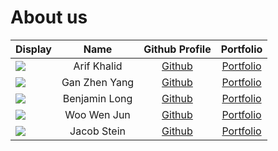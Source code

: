 # About us

Display |     Name      | Github Profile | Portfolio 
--------|:-------------:|:--------------:|:---------:
![](https://via.placeholder.com/100.png?text=Photo) |  Arif Khalid  | [Github](https://github.com/) | [Portfolio](docs/team/johndoe.md)
![](https://via.placeholder.com/100.png?text=Photo) | Gan Zhen Yang | [Github](https://github.com/) | [Portfolio](docs/team/johndoe.md)
![](https://via.placeholder.com/100.png?text=Photo) | Benjamin Long | [Github](https://github.com/) | [Portfolio](docs/team/johndoe.md)
![](https://via.placeholder.com/100.png?text=Photo) |  Woo Wen Jun  | [Github](https://github.com/) | [Portfolio](docs/team/johndoe.md)
![](https://via.placeholder.com/100.png?text=Photo) |  Jacob Stein  | [Github](https://github.com/) | [Portfolio](docs/team/johndoe.md)